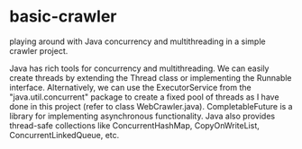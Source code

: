 # basic-crawler
playing around with Java concurrency and multithreading in a simple crawler project.

Java has rich tools for concurrency and multithreading. We can easily create threads by extending the Thread class or implementing the Runnable interface. Alternatively, we can use the ExecutorService from the "java.util.concurrent" package to create a fixed pool of threads as I have done in this project (refer to class WebCrawler.java). CompletableFuture is a library for implementing asynchronous functionality. 
Java also provides thread-safe collections like ConcurrentHashMap, CopyOnWriteList, ConcurrentLinkedQueue, etc.
